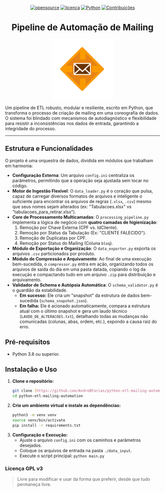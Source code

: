 <div align="center">

[![opensource](https://badges.frapsoft.com/os/v1/open-source.png?v=103)](#)
[![licença](https://img.shields.io/badge/licença-GPL%20v3-blue.svg)](LICENSE.txt)
[![Python](https://img.shields.io/badge/python-3.8+-green.svg)](https://www.python.org/)
[![Contribuições](https://img.shields.io/badge/contribuições-bem--vindas-brightgreen.svg)](https://github.com/AndreBFarias/Automacao-Mailing/issues)

<div style="text-align: center;">
  <h1 style="font-size: 2em;">Pipeline de Automação de Mailing</h1>
  <img src="logo.png" width="200" alt="Ícone do Pipeline">
</div>
</div>

Um pipeline de ETL robusto, modular e resiliente, escrito em Python, que transforma o processo de criação de mailing em uma coreografia de dados. O sistema foi blindado com mecanismos de autodiagnóstico e flexibilidade para resistir a inconsistências nos dados de entrada, garantindo a integridade do processo.

---

## Estrutura e Funcionalidades

O projeto é uma orquestra de dados, dividida em módulos que trabalham em harmonia:

-   **Configuração Externa**: Um arquivo `config.ini` centraliza os parâmetros, permitindo que a operação seja ajustada sem tocar no código.
-   **Motor de Ingestão Flexível**: O `data_loader.py` é o coração que pulsa, capaz de carregar diversos formatos de arquivos e inteligente o suficiente para encontrar os arquivos de regras (`.xlsx`, `.csv`) mesmo que seus nomes sejam alterados (ex: "Tabulacoes.xlsx" vs "tabulacoes_para_retirar.xlsx").
-   **Core de Processamento Multicamadas**: O `processing_pipeline.py` implementa a lógica de negócio com **quatro camadas de higienização**:
    1.  Remoção por Chave Externa (CPF vs. IdCliente).
    2.  Remoção por Status da Tabulação (Ex: "CLIENTE FALECIDO").
    3.  Remoção de Duplicatas por CPF.
    4.  Remoção por Status do Mailing (Coluna `bloq`).
-   **Módulo de Exportação e Organização**: O `data_exporter.py` exporta os arquivos `.csv` particionados por produto.
-   **Módulo de Compressão e Arquivamento**: Ao final de uma execução bem-sucedida, o `compressor.py` entra em ação, organizando todos os arquivos de saída do dia em uma pasta datada, copiando o log da execução e compactando tudo em um arquivo `.zip` para distribuição e arquivamento.
-   **Validador de Schema e Autópsia Automática**: O `schema_validator.py` é o guardião da estabilidade.
    -   **Em sucesso:** Ele cria um "snapshot" da estrutura de dados bem-sucedida (`schema_snapshot.json`).
    -   **Em falha:** Ele é acionado automaticamente, compara a estrutura atual com o último snapshot e gera um laudo técnico (`LAUDO_DE_ALTERACOES.txt`), detalhando todas as mudanças não comunicadas (colunas, abas, ordem, etc.), expondo a causa raiz do erro.

## Pré-requisitos

-   Python 3.8 ou superior.

## Instalação e Uso

1.  **Clone o repositório:**
    ```bash
    git clone [https://github.com/AndreBFarias/python-etl-mailing-automation.git](https://github.com/AndreBFarias/python-etl-mailing-automation.git)
    cd python-etl-mailing-automation
    ```
2.  **Crie um ambiente virtual e instale as dependências:**
    ```bash
    python3 -m venv venv
    source venv/bin/activate
    pip install -r requirements.txt
    ```
3.  **Configuração e Execução:**
    -   Ajuste o arquivo `config.ini` com os caminhos e parâmetros desejados.
    -   Coloque os arquivos de entrada na pasta `./data_input`.
    -   Execute o script principal: `python main.py`

### Licença GPL v3

> Livre para modificar e usar da forma que preferir, desde que tudo permaneça livre.
